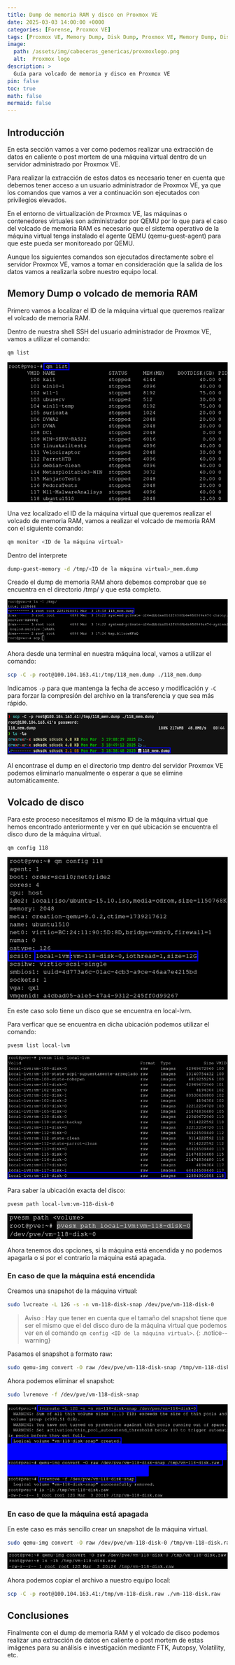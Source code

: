 ```yaml
---
title: Dump de memoria RAM y disco en Proxmox VE
date: 2025-03-03 14:00:00 +0000
categories: [Forense, Proxmox VE]
tags: [Proxmox VE, Memory Dump, Disk Dump, Proxmox VE, Memory Dump, Disk Dump, Proxmox VE, Memory Dump, Disk Dump, Proxmox VE, Memory Dump, Disk Dump]
image:
  path: /assets/img/cabeceras_genericas/proxmoxlogo.png
  alt:  Proxmox logo
description: >
  Guía para volcado de memoria y disco en Proxmox VE
pin: false  
toc: true   
math: false 
mermaid: false 
---
```


## Introducción 

En esta sección vamos a ver como podemos realizar una extracción de datos en caliente o post mortem de una máquina virtual dentro de un servidor administrado por Proxmox VE.

Para realizar la extracción de estos datos es necesario tener en cuenta que debemos tener acceso a un usuario administrador de Proxmox VE, ya que los comandos que vamos a ver a continuación son ejecutados con privilegios elevados.

En el entorno de virtualización de Proxmox VE, las máquinas o contenedores virtuales son administrador por QEMU por lo que para el caso del volcado de memoria RAM es necesario que el sistema operativo de la máquina virtual tenga instalado el agente QEMU (qemu-guest-agent) para que este pueda ser monitoreado por QEMU.

Aunque los siguientes comandos son ejecutados directamente sobre el servidor Proxmox VE, vamos a tomar en consideración que la salida de los datos vamos a realizarla sobre nuestro equipo local.

## Memory Dump o volcado de memoria RAM

Primero vamos a localizar el ID de la máquina virtual que queremos realizar el volcado de memoria RAM.

Dentro de nuestra shell SSH del usuario administrador de Proxmox VE, vamos a utilizar el comando:

```bash
qm list
```

![alt text](/assets/img/posts/proxmox_volcado_disco_ram/image.png)

Una vez localizado el ID de la máquina virtual que queremos realizar el volcado de memoria RAM, vamos a realizar el volcado de memoria RAM con el siguiente comando:

```bash
qm monitor <ID de la máquina virtual> 
```

Dentro del interprete 

```bash
dump-guest-memory -d /tmp/<ID de la máquina virtual>_mem.dump
```

Creado el dump de memoria RAM ahora debemos comprobar que se encuentra en el directorio /tmp/ y que está completo.

![alt text](/assets/img/posts/proxmox_volcado_disco_ram/image-1.png)

Ahora desde una terminal en nuestra máquina local, vamos a utilizar el comando:

```bash
scp -C -p root@100.104.163.41:/tmp/118_mem.dump ./118_mem.dump
```

Indicamos `-p` para que mantenga la fecha de acceso y modificación y `-C` para forzar la compresión del archivo en la transferencia y que sea más rápido.

![alt text](/assets/img/posts/proxmox_volcado_disco_ram/image-2.png)

Al encontrase el dump en el directorio tmp dentro del servidor Proxmox VE podemos eliminarlo manualmente o esperar a que se elimine automáticamente.

## Volcado de disco

Para este proceso necesitamos el mismo ID de la máquina virtual que hemos encontrado anteriormente y ver en qué ubicación se encuentra el disco duro de la máquina virtual.

```bash
qm config 118
```

![alt text](/assets/img/posts/proxmox_volcado_disco_ram/image-3.png)

En este caso solo tiene un disco que se encuentra en local-lvm.

Para verficar que se encuentra en dicha ubicación podemos utilizar el comando:

```bash
pvesm list local-lvm
```

![alt text](/assets/img/posts/proxmox_volcado_disco_ram/image-4.png)

Para saber la ubicación exacta del disco:

```bash
pvesm path local-lvm:vm-118-disk-0
```

![alt text](/assets/img/posts/proxmox_volcado_disco_ram/image-5.png)

Ahora tenemos dos opciones, si la máquina está encendida y no podemos apagarla o si por el contrario la máquina está apagada.

### En caso de que la máquina está encendida

Creamos una snapshot de la máquina virtual:

```bash
sudo lvcreate -L 12G -s -n vm-118-disk-snap /dev/pve/vm-118-disk-0
```
> Aviso : Hay que tener en cuenta que el tamaño del snapshot tiene que ser el mismo que el del disco duro de la máquina virtual que podemos ver en el comando `qm config <ID de la máquina virtual>`.
{: .notice--warning}

Pasamos el snapshot a formato raw:

```bash
sudo qemu-img convert -O raw /dev/pve/vm-118-disk-snap /tmp/vm-118-disk.raw
```

Ahora podemos eliminar el snapshot:

```bash
sudo lvremove -f /dev/pve/vm-118-disk-snap
```
![alt text](/assets/img/posts/proxmox_volcado_disco_ram/image-6.png)

### En caso de que la máquina está apagada

En este caso es más sencillo crear un snapshot de la máquina virtual.

```bash
sudo qemu-img convert -O raw /dev/pve/vm-118-disk-0 /tmp/vm-118-disk.raw
```

![alt text](/assets/img/posts/proxmox_volcado_disco_ram/image-7.png)

Ahora podemos copiar el archivo a nuestro equipo local:

```bash
scp -C -p root@100.104.163.41:/tmp/vm-118-disk.raw ./vm-118-disk.raw
```

## Conclusiones

Finalmente con el dump de memoria RAM y el volcado de disco podemos realizar una extracción de datos en caliente o post mortem de estas imágenes para su análisis e investigación mediante FTK, Autopsy, Volatility, etc.

